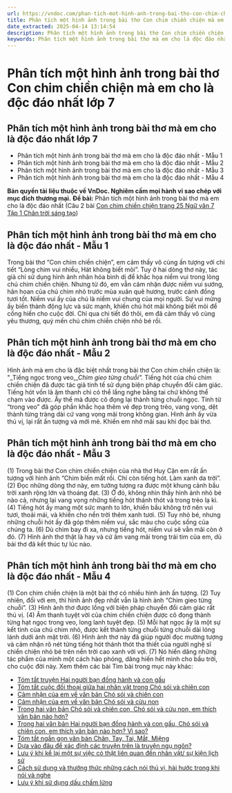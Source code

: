 ```yaml
---
url: https://vndoc.com/phan-tich-mot-hinh-anh-trong-bai-tho-con-chim-chien-chien-ma-em-cho-la-doc-dao-nhat-274978
title: Phân tích một hình ảnh trong bài thơ Con chim chiền chiện mà em cho là độc đáo nhất lớp 7 - VnDoc.com
date_extracted: 2025-04-14 13:14:54
description: Phân tích một hình ảnh trong bài thơ Con chim chiền chiện mà em cho là độc đáo nhất lớp 7 được biên soạn nhằm giúp các em HS đạt kết quả tốt trong quá trình làm bài tập và học tập môn Ngữ văn lớp 7.
keywords: Phân tích một hình ảnh trong bài thơ mà em cho là độc đáo nhất,phân tích một hình ảnh trong bài thơ Con chim chiền chiện mà em cho là độc đáo nhất,phân tích một hình ảnh trong bài thơ Con chim chiền chiện,viết đoạn văn phân tích một hình ảnh trong bài thơ Con chim chiền chiện,đoạn văn phân tích một hình ảnh trong bài thơ Con chim chiền chiện,hãy phân tích một hình ảnh trong bài thơ Con chim chiền chiện
---
```


# Phân tích một hình ảnh trong bài thơ Con chim chiền chiện mà em cho là độc đáo nhất lớp 7
## **Phân tích một hình ảnh trong bài thơ mà em cho là độc đáo nhất lớp 7**
  * Phân tích một hình ảnh trong bài thơ mà em cho là độc đáo nhất - Mẫu 1
  * Phân tích một hình ảnh trong bài thơ mà em cho là độc đáo nhất - Mẫu 2
  * Phân tích một hình ảnh trong bài thơ mà em cho là độc đáo nhất - Mẫu 3
  * Phân tích một hình ảnh trong bài thơ mà em cho là độc đáo nhất - Mẫu 4

**Bản quyền tài liệu thuộc về VnDoc. Nghiêm cấm mọi hành vi sao chép với mục đích thương mại.**
**Đề bài:** Phân tích một hình ảnh trong bài thơ mà em cho là độc đáo nhất \(Câu 2 bài [Con chim chiền chiện trang 25 Ngữ văn 7 Tập 1 Chân trời sáng tạo](<https://vndoc.com/soan-bai-con-chim-chien-chien-huy-can-267949>)\)
## **Phân tích một hình ảnh trong bài thơ mà em cho là độc đáo nhất - Mẫu 1**
Trong bài thơ “Con chim chiền chiện”, em cảm thấy vô cùng ấn tượng với chi tiết “Lòng chim vui nhiều, Hát không biết mỏi”. Tuy ở hai dòng thơ này, tác giả chỉ sử dụng hình ảnh nhân hóa bình dị để khắc họa niềm vui trong lòng chú chim chiền chiện. Nhưng từ đó, em vẫn cảm nhận được niềm vui sướng, hân hoan của chú chim nhỏ trước mùa xuân quê hương, trước cánh đồng tươi tốt. Niềm vui ấy của chú là niềm vui chung của mọi người. Sự vui mừng ấy biến thành động lực và sức mạnh, khiến chú hót mãi không biết mỏi để cống hiến cho cuộc đời. Chỉ qua chi tiết đó thôi, em đã cảm thấy vô cùng yêu thương, quý mến chú chim chiền chiện nhỏ bé rồi.
## **Phân tích một hình ảnh trong bài thơ mà em cho là độc đáo nhất - Mẫu 2**
Hình ảnh mà em cho là đặc biệt nhất trong bài thơ Con chim chiền chiện là: "_Tiếng ngọc trong veo,__Chim gieo từng chuỗi"._ Tiếng hót của chú chim chiền chiện đã được tác giả tinh tế sử dụng biện pháp chuyển đổi cảm giác. Tiếng hót vốn là âm thanh chỉ có thể lắng nghe bằng tai chứ không thể chạm vào được. Ấy thế mà được cô đọng lại thành từng chuỗi ngọc. Tính từ “trong veo” đã góp phần khắc họa thêm vẻ đẹp trong trẻo, vang vọng, dệt thành từng tràng dài cứ vang vọng mãi trong không gian. Hình ảnh ấy vừa thú vị, lại rất ấn tượng và mới mẻ. Khiến em nhớ mãi sau khi đọc bài thơ.
## **Phân tích một hình ảnh trong bài thơ mà em cho là độc đáo nhất - Mẫu 3**
\(1\) Trong bài thơ Con chim chiền chiện của nhà thơ Huy Cận em rất ấn tượng với hình ảnh “Chim biến mất rồi. Chỉ còn tiếng hót. Làm xanh da trời”. \(2\) Đọc những dòng thơ này, em tưởng tượng ra được một khung cảnh bầu trời xanh rộng lớn và thoáng đạt. \(3\) Ở đó, không nhìn thấy hình ảnh nhỏ bé nào cả, nhưng lại vang vọng những tiếng hót thánh thót và trong trẻo lạ kì. \(4\) Tiếng hót ấy mang một sức mạnh to lớn, khiến bầu không trở nên vui tươi, thoải mái, và khiến cho nền trời thêm xanh tươi. \(5\) Tuy nhỏ bé, nhưng những chuỗi hót ấy đã góp thêm niềm vui, sắc màu cho cuộc sống của chúng ta. \(6\) Dù chim bay đi xa, nhưng tiếng hót, niềm vui sẽ vẫn mãi còn ở đó. \(7\) Hình ảnh thơ thật là hay và cứ âm vang mãi trong trái tim của em, dù bài thơ đã kết thúc tự lúc nào.
## **Phân tích một hình ảnh trong bài thơ mà em cho là độc đáo nhất - Mẫu 4**
\(1\) Con chim chiền chiện là một bài thơ có nhiều hình ảnh ấn tượng. \(2\) Tuy nhiên, đối với em, thì hình ảnh đẹp nhất vẫn là hình ảnh “Chim gieo từng chuỗi”. \(3\) Hình ảnh thơ được lồng với biện pháp chuyển đổi cảm giác rất thú vị. \(4\) Âm thanh tuyệt vời của chim chiền chiện được cô đọng thành từng hạt ngọc trong veo, long lanh tuyệt đẹp. \(5\) Mỗi hạt ngọc ấy là một sự kết tinh của chú chim nhỏ, được kết thành từng chuỗi từng chuỗi dài lóng lánh dưới ánh mặt trời. \(6\) Hình ảnh thơ này đã giúp người đọc mường tượng và cảm nhận rõ nét từng tiếng hót thánh thót tha thiết của người nghệ sĩ chiền chiện nhỏ bé trên nền trời cao xanh vời vợi. \(7\) Nó hiến dâng những tác phẩm của mình một cách hào phóng, dâng hiến hết mình cho bầu trời, cho cuộc đời này.
Xem thêm các bài Tìm bài trong mục này khác:
  * [Tóm tắt truyện Hai người bạn đồng hành và con gấu](</tom-tat-truyen-hai-nguoi-ban-dong-hanh-va-con-gau-276465>)
  * [Tóm tắt cuộc đối thoại giữa hai nhân vật trong Chó sói và chiên con](</tom-tat-cuoc-doi-thoai-giua-hai-nhan-vat-trong-cho-soi-va-chien-con-276467>)
  * [Cảm nhận của em về văn bản Chó sói và chiên con](</viet-mot-doan-van-khoang-4-den-5-cau-neu-cam-nhan-cua-em-ve-van-ban-cho-soi-va-chien-con-276476>)
  * [Cảm nhận của em về văn bản Chó sói và cừu non](</viet-mot-doan-van-khoang-4-den-5-cau-neu-cam-nhan-cua-em-ve-van-ban-cho-soi-va-cuu-non-276477>)
  * [Trong hai văn bản Chó sói và chiên con, Chó sói và cừu non, em thích văn bản nào hơn?](</trong-hai-van-ban-cho-soi-va-chien-con-cho-soi-va-cuu-non-em-thich-van-ban-nao-hon-276481>)
  * [Trong hai văn bản Hai người bạn đồng hành và con gấu, Chó sói và chiên con, em thích văn bản nào hơn? Vì sao?](</trong-hai-van-ban-hai-nguoi-ban-dong-hanh-va-con-gau-cho-soi-va-chien-con-em-thich-van-ban-nao-hon-vi-sao-276483>)
  * [Tóm tắt ngắn gọn văn bản Chân, Tay, Tai, Mắt, Miệng](</tom-tat-ngan-gon-van-ban-chan-tay-tai-mat-mieng-276486>)
  * [Dựa vào đâu để xác định các truyện trên là truyện ngụ ngôn?](</dua-vao-dau-de-em-khang-dinh-rang-ech-ngoi-day-gieng-thay-boi-xem-voi-hai-nguoi-ban-dong-hanh-va-con-gau-cho-soi-va-chien-con-la-truyen-ngu-ngon-277653>)
  * [Lưu ý khi kể lại một sự việc có thật liên quan đến nhân vật/ sự kiện lịch sử](</khi-viet-mot-bai-van-ke-lai-mot-su-viec-co-that-lien-quan-den-nhan-vat-su-kien-lich-su-em-can-luu-y-den-nhung-dieu-gi-277656>)
  * [Cách sử dụng và thưởng thức những cách nói thú vị, hài hước trong khi nói và nghe ](</co-the-ren-luyen-kha-nang-su-dung-va-thuong-thuc-nhung-cach-noi-thu-vi-di-dom-trong-khi-nghe-bang-cach-nao-277659>)
  * [Lưu ý khi sử dụng dấu chấm lửng](</neu-mot-so-diem-can-luu-y-khi-su-dung-dau-cham-lung-277664>)

